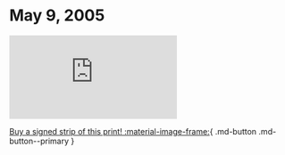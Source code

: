 # May 9, 2005

![](https://www.achewood.com/comic.php?date=05092005)

[Buy a signed strip of this print! :material-image-frame:](https://achewood-holiday-pop-up.myshopify.com/products/strip#05092005){ .md-button .md-button--primary }
